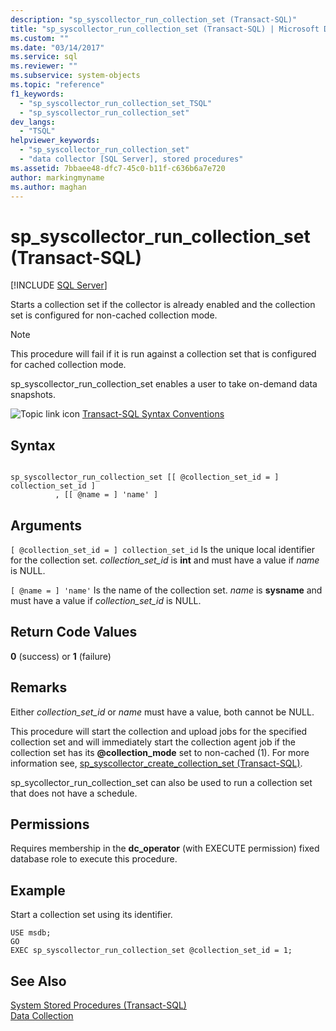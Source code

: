 ```yaml
---
description: "sp_syscollector_run_collection_set (Transact-SQL)"
title: "sp_syscollector_run_collection_set (Transact-SQL) | Microsoft Docs"
ms.custom: ""
ms.date: "03/14/2017"
ms.service: sql
ms.reviewer: ""
ms.subservice: system-objects
ms.topic: "reference"
f1_keywords: 
  - "sp_syscollector_run_collection_set_TSQL"
  - "sp_syscollector_run_collection_set"
dev_langs: 
  - "TSQL"
helpviewer_keywords: 
  - "sp_syscollector_run_collection_set"
  - "data collector [SQL Server], stored procedures"
ms.assetid: 7bbaee48-dfc7-45c0-b11f-c636b6a7e720
author: markingmyname
ms.author: maghan
---
```

# sp_syscollector_run_collection_set (Transact-SQL)
[!INCLUDE [SQL Server](../../includes/applies-to-version/sqlserver.md)]

  Starts a collection set if the collector is already enabled and the collection set is configured for non-cached collection mode.  
  
> [!NOTE]  
>  This procedure will fail if it is run against a collection set that is configured for cached collection mode.  
  
 sp_syscollector_run_collection_set enables a user to take on-demand data snapshots.  
  
 ![Topic link icon](../../database-engine/configure-windows/media/topic-link.gif "Topic link icon") [Transact-SQL Syntax Conventions](../../t-sql/language-elements/transact-sql-syntax-conventions-transact-sql.md)  
  
## Syntax  
  
```  
  
sp_syscollector_run_collection_set [[ @collection_set_id = ] collection_set_id ]  
          , [[ @name = ] 'name' ]   
```  
  
## Arguments  
`[ @collection_set_id = ] collection_set_id`
 Is the unique local identifier for the collection set. *collection_set_id* is **int** and must have a value if *name* is NULL.  
  
`[ @name = ] 'name'`
 Is the name of the collection set. *name* is **sysname** and must have a value if *collection_set_id* is NULL.  
  
## Return Code Values  
 **0** (success) or **1** (failure)  
  
## Remarks  
 Either *collection_set_id* or *name* must have a value, both cannot be NULL.  
  
 This procedure will start the collection and upload jobs for the specified collection set and will immediately start the collection agent job if the collection set has its **\@collection_mode** set to non-cached (1). For more information see, [sp_syscollector_create_collection_set &#40;Transact-SQL&#41;](../../relational-databases/system-stored-procedures/sp-syscollector-create-collection-set-transact-sql.md).  
  
 sp_sycollector_run_collection_set can also be used to run a collection set that does not have a schedule.  
  
## Permissions  
 Requires membership in the **dc_operator** (with EXECUTE permission) fixed database role to execute this procedure.  
  
## Example  
 Start a collection set using its identifier.  
  
```  
USE msdb;  
GO  
EXEC sp_syscollector_run_collection_set @collection_set_id = 1;  
```  
  
## See Also  
 [System Stored Procedures &#40;Transact-SQL&#41;](../../relational-databases/system-stored-procedures/system-stored-procedures-transact-sql.md)   
 [Data Collection](../../relational-databases/data-collection/data-collection.md)  
  
  
